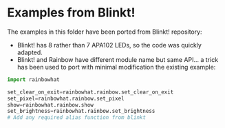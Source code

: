 # Examples from Blinkt!

The examples in this folder have been ported from Blinkt! repository:

* Blinkt! has 8 rather than 7 APA102 LEDs, so the code was quickly adapted.
* Blinkt! and Rainbow have different module name but same API... a trick
has been used to port with minimal modification the existing example:

```python
import rainbowhat

set_clear_on_exit=rainbowhat.rainbow.set_clear_on_exit  
set_pixel=rainbowhat.rainbow.set_pixel  
show=rainbowhat.rainbow.show  
set_brightness=rainbowhat.rainbow.set_brightness  
# Add any required alias function from blinkt  
```
